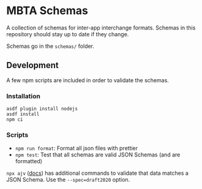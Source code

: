 # MBTA Schemas

A collection of schemas for inter-app interchange formats. Schemas in this repository should stay up to date if they change.

Schemas go in the `schemas/` folder.

## Development

A few npm scripts are included in order to validate the schemas.

### Installation

```
asdf plugin install nodejs
asdf install
npm ci
```

### Scripts

- `npm run format`: Format all json files with prettier
- `npm test`: Test that all schemas are valid JSON Schemas (and are formatted)

`npx ajv` ([docs](https://github.com/ajv-validator/ajv-cli)) has additional commands to validate that data matches a JSON Schema. Use the `--spec=draft2020` option.
